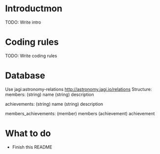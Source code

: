 # Introductmon

TODO: Write intro

# Coding rules

TODO: Write coding rules

# Database

Use jagi:astronomy-relations
http://astronomy.jagi.io/relations
Structure:
members:
	(string) name
	(string) description

achievements:
	(string) name
	(string) description

members_achievements:
	(member) members
	(achievement) achievement

# What to do

* Finish this README
